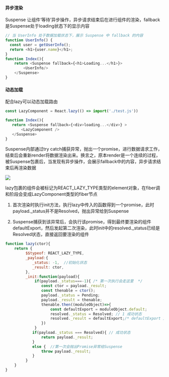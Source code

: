 #### 异步渲染

Suspense 让组件‘等待’异步操作，异步请求结束后在进行组件的渲染，fallback是Suspense处于loading状态下的显示内容

```js
// 当 UserInfo 处于数据加载状态下，展示 Suspense 中 fallback 的内容
function UserInfo() {
  const user = getUserInfo();
  return <h1>{user.name}</h1>;
}
function Index(){
    return <Suspense fallback={<h1>Loading...</h1>}>
        <UserInfo/>
    </Suspense>
}
```

#### 动态加载

配合lazy可以动态加载路由

```js
const LazyComponent = React.lazy(() => import('./test.js'))

function Index(){
   return <Suspense fallback={<div>loading...</div>} >
       <LazyComponent />
   </Suspense>
}
```

Suspense内部通过try catch捕获异常，抛出一个promise，进行数据请求工作，结束后会重新render将数据渲染出来。换言之，原本render是一个连续的过程，被Suspense包裹后，当发现有异步操作，会展示fallback中的内容，异步请求结束后再渲染数据

![](https://p1-juejin.byteimg.com/tos-cn-i-k3u1fbpfcp/60d20c4fad834541873697ead2ec6dda~tplv-k3u1fbpfcp-watermark.awebp)

lazy包裹的组件会被标记为REACT_LAZY_TYPE类型的element对象，在fiber调和阶段会变成LazyComponent类型的fiber节点

1. 首次渲染时执行init方法，执行lazy中传入的函数得到一个promise，此时payload._status并不是Resolved，抛出异常给到Suspense

2. Suspense捕获到该异常后，会执行该promise，得到最终要渲染的组件defaultExport，然后发起第二次渲染，此时init中的resolved._status已经是Resolved状态，直接返回要渲染的组件

```js
function lazy(ctor){
    return {
         $$typeof: REACT_LAZY_TYPE,
         _payload:{
            _status: -1,  //初始化状态
            _result: ctor,
         },
         _init:function(payload){
             if(payload._status===-1){ /* 第一次执行会走这里  */
                const ctor = payload._result;
                const thenable = ctor();
                payload._status = Pending;
                payload._result = thenable;
                thenable.then((moduleObject)=>{
                    const defaultExport = moduleObject.default;
                    resolved._status = Resolved; // 1 成功状态
                    resolved._result = defaultExport;/* defaultExport 为我们动态加载的组件本身  */ 
                })
             }
            if(payload._status === Resolved){ // 成功状态
                return payload._result;
            }
            else {  //第一次会抛出Promise异常给Suspense
                throw payload._result; 
            }
         }
    }
}
```